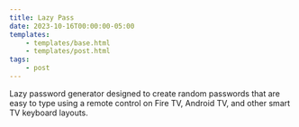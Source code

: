 ```yaml
---
title: Lazy Pass
date: 2023-10-16T00:00:00-05:00
templates:
    - templates/base.html
    - templates/post.html
tags:
    - post
---
```


Lazy password generator designed to create random passwords that are easy to
type using a remote control on Fire TV, Android TV, and other smart TV keyboard
layouts.

<div id="form" data-component=""></div>
